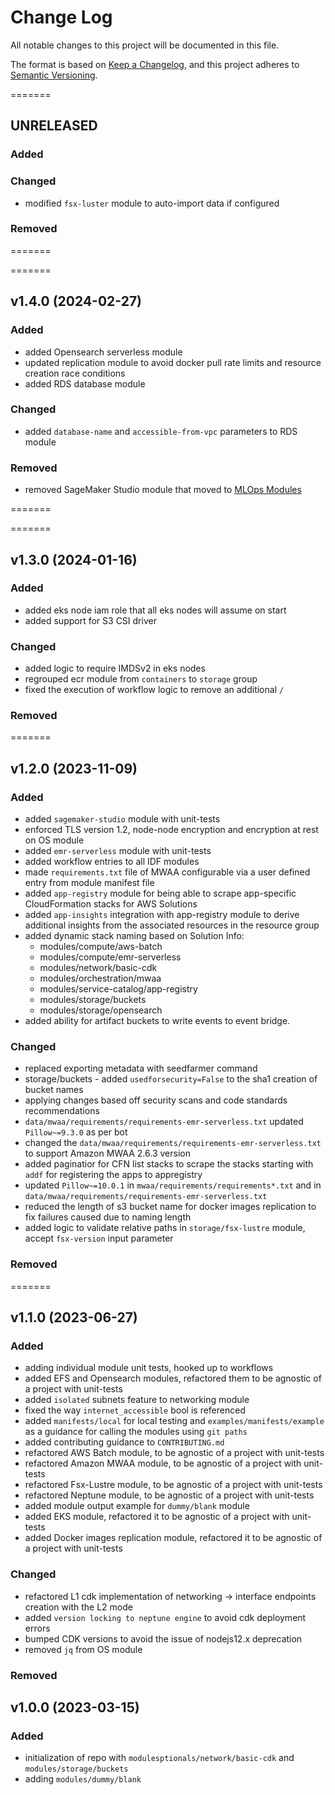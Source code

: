 # Change Log

All notable changes to this project will be documented in this file.

The format is based on [Keep a Changelog](https://keepachangelog.com/en/1.0.0/),
and this project adheres to [Semantic Versioning](https://semver.org/spec/v2.0.0.html).


=======

## UNRELEASED

### **Added**

### **Changed**
- modified `fsx-luster` module to auto-import data if configured

### **Removed**


=======



=======

## v1.4.0 (2024-02-27)

### **Added**

- added Opensearch serverless module
- updated replication module to avoid docker pull rate limits and resource creation race conditions
- added RDS database module

### **Changed**

- added `database-name` and `accessible-from-vpc` parameters to RDS module

### **Removed**

- removed SageMaker Studio module that moved to [MLOps Modules](https://github.com/awslabs/mlops-modules)

=======

=======

## v1.3.0 (2024-01-16)

### **Added**

- added eks node iam role that all eks nodes will assume on start
- added support for S3 CSI driver

### **Changed**

- added logic to require IMDSv2 in eks nodes
- regrouped ecr module from `containers` to `storage` group
- fixed the execution of workflow logic to remove an additional `/`

### **Removed**

=======

## v1.2.0 (2023-11-09)

### **Added**

- added `sagemaker-studio` module with unit-tests
- enforced TLS version 1.2, node-node encryption and encryption at rest on OS module
- added `emr-serverless` module with unit-tests
- added workflow entries to all IDF modules
- made `requirements.txt` file of MWAA configurable via a user defined entry from module manifest file
- added `app-registry` module for being able to scrape app-specific CloudFormation stacks for AWS Solutions
- added `app-insights` integration with app-registry module to derive additional insights from the associated resources in the resource group
- added dynamic stack naming based on Solution Info:
  - modules/compute/aws-batch
  - modules/compute/emr-serverless
  - modules/network/basic-cdk
  - modules/orchestration/mwaa
  - modules/service-catalog/app-registry
  - modules/storage/buckets
  - modules/storage/opensearch
- added ability for artifact buckets to write events to event bridge.

### **Changed**

- replaced exporting metadata with seedfarmer command
- storage/buckets - added `usedforsecurity=False` to the sha1 creation of bucket names
- applying changes based off security scans and code standards recommendations
- `data/mwaa/requirements/requirements-emr-serverless.txt` updated `Pillow~=9.3.0` as per bot
- changed the `data/mwaa/requirements/requirements-emr-serverless.txt` to support Amazon MWAA 2.6.3 version
- added paginatior for CFN list stacks to scrape the stacks starting with `addf` for registering the apps to appregistry
- updated `Pillow~=10.0.1` in `mwaa/requirements/requirements*.txt` and in `data/mwaa/requirements/requirements-emr-serverless.txt`
- reduced the length of s3 bucket name for docker images replication to fix failures caused due to naming length
- added logic to validate relative paths in `storage/fsx-lustre` module, accept `fsx-version` input parameter

### **Removed**

=======

## v1.1.0 (2023-06-27)

### **Added**

- adding individual module unit tests, hooked up to workflows
- added EFS and Opensearch modules, refactored them to be agnostic of a project with unit-tests
- added `isolated` subnets feature to networking module
- fixed the way `internet_accessible` bool is referenced
- added `manifests/local` for local testing and `examples/manifests/example` as a guidance for calling the modules using `git paths`
- added contributing guidance to `CONTRIBUTING.md`
- refactored AWS Batch module, to be agnostic of a project with unit-tests
- refactored Amazon MWAA module, to be agnostic of a project with unit-tests
- refactored Fsx-Lustre module, to be agnostic of a project with unit-tests
- refactored Neptune module, to be agnostic of a project with unit-tests
- added module output example for `dummy/blank` module
- added EKS module, refactored it to be agnostic of a project with unit-tests
- added Docker images replication module, refactored it to be agnostic of a project with unit-tests

### **Changed**

- refactored L1 cdk implementation of networking -> interface endpoints creation with the L2 mode
- added `version locking to neptune engine` to avoid cdk deployment errors
- bumped CDK versions to avoid the issue of nodejs12.x deprecation
- removed `jq` from OS module

### **Removed**

## v1.0.0 (2023-03-15)

### **Added**

- initialization of repo with `modulesptionals/network/basic-cdk` and `modules/storage/buckets`
- adding `modules/dummy/blank`